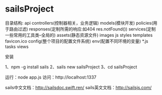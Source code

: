 # sailsProject

目录结构:
	api
	controllers(控制器相关，业务逻辑)
	models(模块开发)
	policies(用于路由过滤)
	responses(定制所需的响应:如404 res.notFound())
	services(定制一些常用的工具类–全局的)
	assets(静态资源文件)
	images
	js
	styles
	templates
	favicon.ico
	config(整个项目的配置文件系统)
	env(配置不同环境的变量)
	*.js
	tasks
	views

安装

1、npm -g install sails
2、sails new sailsProject
3、cd sailsProject

运行：node app.js
访问：http://localhost:1337

sails中文文档：http://sailsdoc.swift.ren/
sails英文文档：http://sailsjs.com/

